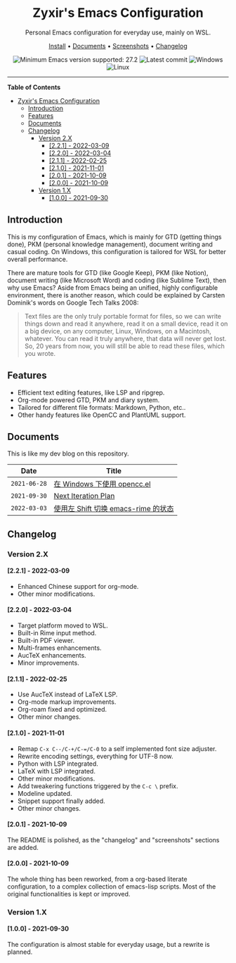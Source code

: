 <div align="center">

# Zyxir's Emacs Configuration

Personal Emacs configuration for everyday use, mainly on WSL.

[Install] • [Documents] • [Screenshots] • [Changelog]

[Install]: ./INSTALL.md
[Documents]: #documents
[Screenshots]: screenshots.md
[Changelog]: #changelog

![Minimum Emacs version supported: 27.2](https://img.shields.io/badge/Emacs-27.2+-blueviolet.svg?style=flat-square&logo=GNU%20Emacs&logoColor=white)
![Latest commit](https://img.shields.io/github/last-commit/zyxir/dot-emacs/master?style=flat-square)
![Windows](https://img.shields.io/badge/-Windows-lightblue?logo=windows&style=flat&logoColor=blue)
![Linux](https://img.shields.io/badge/-Linux-fcc624?logo=linux&style=flat&logoColor=black)

</div>

<hr>

<!-- markdown-toc start - Don't edit this section. Run M-x markdown-toc-refresh-toc -->
**Table of Contents**

- [Zyxir's Emacs Configuration](#zyxirs-emacs-configuration)
    - [Introduction](#introduction)
    - [Features](#features)
    - [Documents](#documents)
    - [Changelog](#changelog)
        - [Version 2.X](#version-2x)
            - [[2.2.1] - 2022-03-09](#221---2022-03-09)
            - [[2.2.0] - 2022-03-04](#220---2022-03-04)
            - [[2.1.1] - 2022-02-25](#211---2022-02-25)
            - [[2.1.0] - 2021-11-01](#210---2021-11-01)
            - [[2.0.1] - 2021-10-09](#201---2021-10-09)
            - [[2.0.0] - 2021-10-09](#200---2021-10-09)
        - [Version 1.X](#version-1x)
            - [[1.0.0] - 2021-09-30](#100---2021-09-30)

<!-- markdown-toc end -->

## Introduction

This is my configuration of Emacs, which is mainly for GTD (getting things done), PKM (personal knowledge management), document writing and casual coding. On Windows, this configuration is tailored for WSL for better overall performance.

There are mature tools for GTD (like Google Keep), PKM (like Notion), document writing (like Microsoft Word) and coding (like Sublime Text), then why use Emacs? Aside from Emacs being an unified, highly configurable environment, there is another reason, which could be explained by Carsten Dominik's words on Google Tech Talks 2008:

> Text files are the only truly portable format for files, so we can write things down and read it anywhere, read it on a small device, read it on a big device, on any computer, Linux, Windows, on a Macintosh, whatever. You can read it truly anywhere, that data will never get lost. So, 20 years from now, you will still be able to read these files, which you wrote.

## Features

- Efficient text editing features, like LSP and ripgrep.
- Org-mode powered GTD, PKM and diary system.
- Tailored for different file formats: Markdown, Python, etc..
- Other handy features like OpenCC and PlantUML support.

## Documents

This is like my dev blog on this repository.

| Date | Title |
| -- | -- |
| `2021-06-28` | [在 Windows 下使用 opencc.el](documents/20210628-opencc-windows-conf.org) |
| `2021-09-30` | [Next Iteration Plan](documents/20210930-next-iteration-plan.org) |
| `2022-03-03` | [使用左 Shift 切换 emacs-rime 的状态](documents/20220303-switch-state-with-lshift-for-emacs-rime.org) |

## Changelog

### Version 2.X

#### [2.2.1] - 2022-03-09

- Enhanced Chinese support for org-mode.
- Other minor modifications.

#### [2.2.0] - 2022-03-04

- Target platform moved to WSL.
- Built-in Rime input method.
- Built-in PDF viewer.
- Multi-frames enhancements.
- AucTeX enhancements.
- Minor improvements.

#### [2.1.1] - 2022-02-25

- Use AucTeX instead of LaTeX LSP.
- Org-mode markup improvements.
- Org-roam fixed and optimized.
- Other minor changes.

#### [2.1.0] - 2021-11-01

- Remap `C-x C--/C-+/C-=/C-0` to a self implemented font size adjuster.
- Rewrite encoding settings, everything for UTF-8 now.
- Python with LSP integrated.
- LaTeX with LSP integrated.
- Other minor modifications.
- Add tweakering functions triggered by the `C-c \` prefix.
- Modeline updated.
- Snippet support finally added.
- Other minor changes.

#### [2.0.1] - 2021-10-09

The README is polished, as the "changelog" and "screenshots" sections are added.

#### [2.0.0] - 2021-10-09

The whole thing has been reworked, from a org-based literate configuration, to a complex collection of emacs-lisp scripts. Most of the original functionalities is kept or improved.

### Version 1.X

#### [1.0.0] - 2021-09-30

The configuration is almost stable for everyday usage, but a rewrite is planned.
